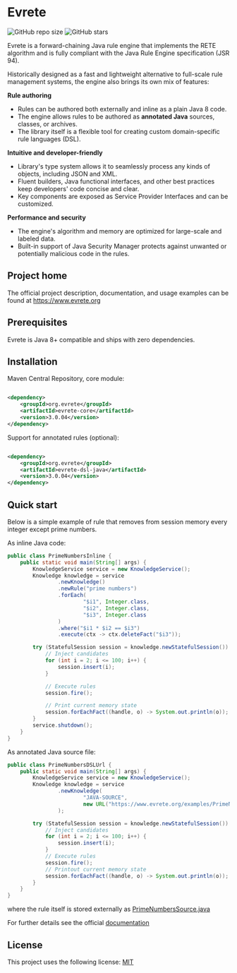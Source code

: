 # Evrete

![GitHub repo size](https://img.shields.io/github/repo-size/evrete/evrete)
![GitHub stars](https://img.shields.io/github/stars/evrete/evrete?style=social)

Evrete is a forward-chaining Java rule engine that implements the RETE algorithm and is fully compliant with the Java
Rule Engine specification (JSR 94).

Historically designed as a fast and lightweight alternative to full-scale rule management systems, the engine also
brings its own mix of features:

**Rule authoring**

- Rules can be authored both externally and inline as a plain Java 8 code.
- The engine allows rules to be authored as **annotated Java** sources, classes, or archives.
- The library itself is a flexible tool for creating custom domain-specific rule languages (DSL).

**Intuitive and developer-friendly**

- Library's type system allows it to seamlessly process any kinds of objects, including JSON and XML.
- Fluent builders, Java functional interfaces, and other best practices keep developers' code concise and clear.
- Key components are exposed as Service Provider Interfaces and can be customized.

**Performance and security**

- The engine's algorithm and memory are optimized for large-scale and labeled data.
- Built-in support of Java Security Manager protects against unwanted or potentially malicious code in the rules.

## Project home

The official project description, documentation, and usage examples can be found at https://www.evrete.org

## Prerequisites

Evrete is Java 8+ compatible and ships with zero dependencies.

## Installation

Maven Central Repository, core module:

```xml

<dependency>
    <groupId>org.evrete</groupId>
    <artifactId>evrete-core</artifactId>
    <version>3.0.04</version>
</dependency>
```

Support for annotated rules (optional):

```xml

<dependency>
    <groupId>org.evrete</groupId>
    <artifactId>evrete-dsl-java</artifactId>
    <version>3.0.04</version>
</dependency>
```

## Quick start

Below is a simple example of rule that removes from session memory every integer except prime numbers.

As inline Java code:

```java
public class PrimeNumbersInline {
    public static void main(String[] args) {
        KnowledgeService service = new KnowledgeService();
        Knowledge knowledge = service
                .newKnowledge()
                .newRule("prime numbers")
                .forEach(
                        "$i1", Integer.class,
                        "$i2", Integer.class,
                        "$i3", Integer.class
                )
                .where("$i1 * $i2 == $i3")
                .execute(ctx -> ctx.deleteFact("$i3"));

        try (StatefulSession session = knowledge.newStatefulSession()) {
            // Inject candidates
            for (int i = 2; i <= 100; i++) {
                session.insert(i);
            }

            // Execute rules
            session.fire();

            // Print current memory state
            session.forEachFact((handle, o) -> System.out.println(o));
        }
        service.shutdown();
    }
}
```

As annotated Java source file:

```java
public class PrimeNumbersDSLUrl {
    public static void main(String[] args) {
        KnowledgeService service = new KnowledgeService();
        Knowledge knowledge = service
                .newKnowledge(
                        "JAVA-SOURCE",
                        new URL("https://www.evrete.org/examples/PrimeNumbersSource.java")
                );

        try (StatefulSession session = knowledge.newStatefulSession()) {
            // Inject candidates
            for (int i = 2; i <= 100; i++) {
                session.insert(i);
            }
            // Execute rules
            session.fire();
            // Printout current memory state
            session.forEachFact((handle, o) -> System.out.println(o));
        }
    }
}
```

where the rule itself is stored externally
as [PrimeNumbersSource.java](https://www.evrete.org/examples/PrimeNumbersSource.java)

For further details see the official [documentation](https://www.evrete.org/docs/)

## License

<!--- If you're not sure which open license to use see https://choosealicense.com/--->

This project uses the following license: [MIT](https://opensource.org/licenses/MIT)

